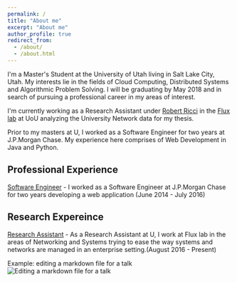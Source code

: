 ```yaml
---
permalink: /
title: "About me"
excerpt: "About me"
author_profile: true
redirect_from: 
  - /about/
  - /about.html
---
```




I'm a Master's Student at the University of Utah living in Salt Lake City, Utah. My interests lie in the fields of Cloud Computing, Distributed Systems and Algorithmic Problem Solving. I will be graduating by May 2018 and in search of pursuing a professional career in my areas of interest.

I'm currently working as a Research Assistant under [Robert Ricci](http://www.flux.utah.edu/users/ricci/) in the [Flux lab](https://www.flux.utah.edu/) at UoU analyzing the University Network data for my thesis.

Prior to my masters at U, I worked as a Software Engineer for two years at J.P.Morgan Chase. My experience here comprises of Web Development in Java and Python.

Professional Experience
------

[Software Engineer](https://tejakommineni.github.io/) - I worked as a Software Engineer at J.P.Morgan Chase for two years developing a web application (June 2014 - July 2016)

Research Expereince
------

[Research Assistant](https://tejakommineni.github.io/) - As a Research Assistant at U, I work at Flux lab in the areas of Networking and Systems trying to ease the way systems and networks are managed in an enterprise setting.(August 2016 - Present)



Example: editing a markdown file for a talk
![Editing a markdown file for a talk](/images/editing-talk.png)
